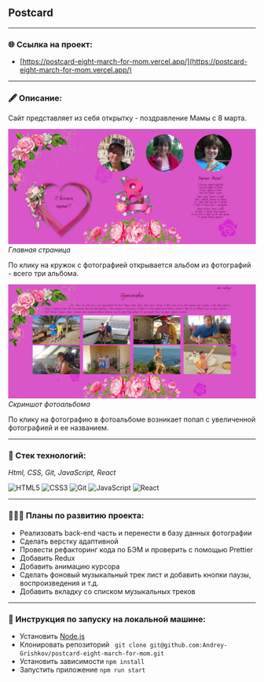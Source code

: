 ## Postcard
___

### 🌐 Ссылка на проект:

* [https://postcard-eight-march-for-mom.vercel.app/](https://postcard-eight-march-for-mom.vercel.app/) 

___
### 🖋️ Описание:

Сайт представляет из себя открытку - поздравление Мамы с 8 марта.

![Скриншот главной страницы](./src/images/ScreenShot.png)
*Главная страница*

По клику на кружок с фотографией открывается альбом из фотографий - всего три альбома.

![Скриншот фотоальбома](./src/images/ScreenShot2.png)
*Скриншот фотоальбома*

По клику на фотографию в фотоальбоме возникает попап с увеличенной фотографией и ее названием.
___

### 🔨 Стек технологий:

*Html, CSS, Git, JavaScript, React*

![HTML5](https://img.shields.io/badge/html5-%23E34F26.svg?style=for-the-badge&logo=html5&logoColor=white)
![CSS3](https://img.shields.io/badge/css3-%231572B6.svg?style=for-the-badge&logo=css3&logoColor=white)
![Git](https://img.shields.io/badge/git-%23F05033.svg?style=for-the-badge&logo=git&logoColor=white)
![JavaScript](https://img.shields.io/badge/javascript-%23323330.svg?style=for-the-badge&logo=javascript&logoColor=%23F7DF1E)
![React](https://img.shields.io/badge/react-%2320232a.svg?style=for-the-badge&logo=react&logoColor=%2361DAFB)

___

### 🕵🏼‍♂️  Планы по развитию проекта:
* Реализовать back-end часть и перенести в базу данных фотографии
* Сделать верстку адаптивной
* Провести рефакторинг кода по БЭМ и проверить с помощью Prettier
* Добавить Redux
* Добавить анимацию курсора
* Сделать фоновый музыкальный трек лист и добавить кнопки паузы, воспроизведения и т.д.
* Добавить вкладку со списком музыкальных треков
___

### 🚀 Инструкция по запуску на локальной машине:
* Установить [Node.js](https://nodejs.org/ru/)
* Клонировать репозиторий ``` git clone git@github.com:Andrey-Grishkov/postcard-eight-march-for-mom.git```
* Установить зависимости ``` npm install ```
* Запустить приложение ``` npm run start ```
